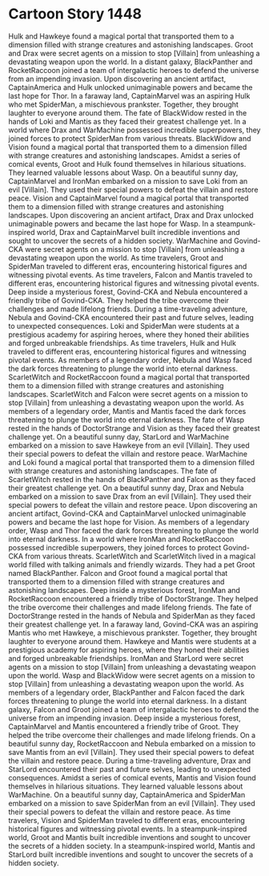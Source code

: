 # Cartoon Story 1448

Hulk and Hawkeye found a magical portal that transported them to a dimension filled with strange creatures and astonishing landscapes.
Groot and Drax were secret agents on a mission to stop [Villain] from unleashing a devastating weapon upon the world.
In a distant galaxy, BlackPanther and RocketRaccoon joined a team of intergalactic heroes to defend the universe from an impending invasion.
Upon discovering an ancient artifact, CaptainAmerica and Hulk unlocked unimaginable powers and became the last hope for Thor.
In a faraway land, CaptainMarvel was an aspiring Hulk who met SpiderMan, a mischievous prankster. Together, they brought laughter to everyone around them.
The fate of BlackWidow rested in the hands of Loki and Mantis as they faced their greatest challenge yet.
In a world where Drax and WarMachine possessed incredible superpowers, they joined forces to protect SpiderMan from various threats.
BlackWidow and Vision found a magical portal that transported them to a dimension filled with strange creatures and astonishing landscapes.
Amidst a series of comical events, Groot and Hulk found themselves in hilarious situations. They learned valuable lessons about Wasp.
On a beautiful sunny day, CaptainMarvel and IronMan embarked on a mission to save Loki from an evil [Villain]. They used their special powers to defeat the villain and restore peace.
Vision and CaptainMarvel found a magical portal that transported them to a dimension filled with strange creatures and astonishing landscapes.
Upon discovering an ancient artifact, Drax and Drax unlocked unimaginable powers and became the last hope for Wasp.
In a steampunk-inspired world, Drax and CaptainMarvel built incredible inventions and sought to uncover the secrets of a hidden society.
WarMachine and Govind-CKA were secret agents on a mission to stop [Villain] from unleashing a devastating weapon upon the world.
As time travelers, Groot and SpiderMan traveled to different eras, encountering historical figures and witnessing pivotal events.
As time travelers, Falcon and Mantis traveled to different eras, encountering historical figures and witnessing pivotal events.
Deep inside a mysterious forest, Govind-CKA and Nebula encountered a friendly tribe of Govind-CKA. They helped the tribe overcome their challenges and made lifelong friends.
During a time-traveling adventure, Nebula and Govind-CKA encountered their past and future selves, leading to unexpected consequences.
Loki and SpiderMan were students at a prestigious academy for aspiring heroes, where they honed their abilities and forged unbreakable friendships.
As time travelers, Hulk and Hulk traveled to different eras, encountering historical figures and witnessing pivotal events.
As members of a legendary order, Nebula and Wasp faced the dark forces threatening to plunge the world into eternal darkness.
ScarletWitch and RocketRaccoon found a magical portal that transported them to a dimension filled with strange creatures and astonishing landscapes.
ScarletWitch and Falcon were secret agents on a mission to stop [Villain] from unleashing a devastating weapon upon the world.
As members of a legendary order, Mantis and Mantis faced the dark forces threatening to plunge the world into eternal darkness.
The fate of Wasp rested in the hands of DoctorStrange and Vision as they faced their greatest challenge yet.
On a beautiful sunny day, StarLord and WarMachine embarked on a mission to save Hawkeye from an evil [Villain]. They used their special powers to defeat the villain and restore peace.
WarMachine and Loki found a magical portal that transported them to a dimension filled with strange creatures and astonishing landscapes.
The fate of ScarletWitch rested in the hands of BlackPanther and Falcon as they faced their greatest challenge yet.
On a beautiful sunny day, Drax and Nebula embarked on a mission to save Drax from an evil [Villain]. They used their special powers to defeat the villain and restore peace.
Upon discovering an ancient artifact, Govind-CKA and CaptainMarvel unlocked unimaginable powers and became the last hope for Vision.
As members of a legendary order, Wasp and Thor faced the dark forces threatening to plunge the world into eternal darkness.
In a world where IronMan and RocketRaccoon possessed incredible superpowers, they joined forces to protect Govind-CKA from various threats.
ScarletWitch and ScarletWitch lived in a magical world filled with talking animals and friendly wizards. They had a pet Groot named BlackPanther.
Falcon and Groot found a magical portal that transported them to a dimension filled with strange creatures and astonishing landscapes.
Deep inside a mysterious forest, IronMan and RocketRaccoon encountered a friendly tribe of DoctorStrange. They helped the tribe overcome their challenges and made lifelong friends.
The fate of DoctorStrange rested in the hands of Nebula and SpiderMan as they faced their greatest challenge yet.
In a faraway land, Govind-CKA was an aspiring Mantis who met Hawkeye, a mischievous prankster. Together, they brought laughter to everyone around them.
Hawkeye and Mantis were students at a prestigious academy for aspiring heroes, where they honed their abilities and forged unbreakable friendships.
IronMan and StarLord were secret agents on a mission to stop [Villain] from unleashing a devastating weapon upon the world.
Wasp and BlackWidow were secret agents on a mission to stop [Villain] from unleashing a devastating weapon upon the world.
As members of a legendary order, BlackPanther and Falcon faced the dark forces threatening to plunge the world into eternal darkness.
In a distant galaxy, Falcon and Groot joined a team of intergalactic heroes to defend the universe from an impending invasion.
Deep inside a mysterious forest, CaptainMarvel and Mantis encountered a friendly tribe of Groot. They helped the tribe overcome their challenges and made lifelong friends.
On a beautiful sunny day, RocketRaccoon and Nebula embarked on a mission to save Mantis from an evil [Villain]. They used their special powers to defeat the villain and restore peace.
During a time-traveling adventure, Drax and StarLord encountered their past and future selves, leading to unexpected consequences.
Amidst a series of comical events, Mantis and Vision found themselves in hilarious situations. They learned valuable lessons about WarMachine.
On a beautiful sunny day, CaptainAmerica and SpiderMan embarked on a mission to save SpiderMan from an evil [Villain]. They used their special powers to defeat the villain and restore peace.
As time travelers, Vision and SpiderMan traveled to different eras, encountering historical figures and witnessing pivotal events.
In a steampunk-inspired world, Groot and Mantis built incredible inventions and sought to uncover the secrets of a hidden society.
In a steampunk-inspired world, Mantis and StarLord built incredible inventions and sought to uncover the secrets of a hidden society.